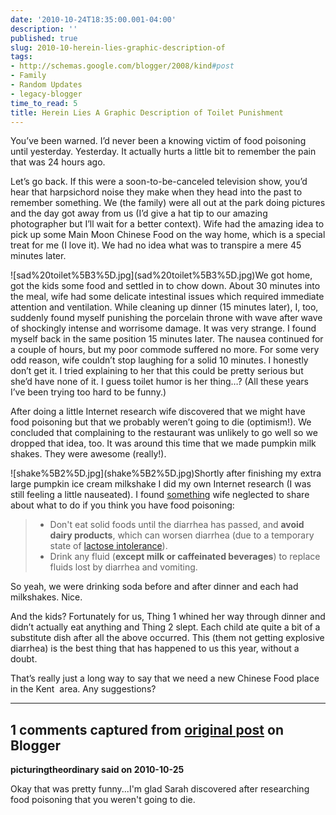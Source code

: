 ```yaml
---
date: '2010-10-24T18:35:00.001-04:00'
description: ''
published: true
slug: 2010-10-herein-lies-graphic-description-of
tags:
- http://schemas.google.com/blogger/2008/kind#post
- Family
- Random Updates
- legacy-blogger
time_to_read: 5
title: Herein Lies A Graphic Description of Toilet Punishment
---
```


<p>You’ve been warned. I’d never been a knowing victim of food poisoning until yesterday. Yesterday. It actually hurts a little bit to remember the pain that was 24 hours ago. </p>
<p>Let’s go back. If this were a soon-to-be-canceled television show, you’d hear that harpsichord noise they make when they head into the past to remember something. We (the family) were all out at the park doing pictures and the day got away from us (I’d give a hat tip to our amazing photographer but I’ll wait for a better context). Wife had the amazing idea to pick up some Main Moon Chinese Food on the way home, which is a special treat for me (I love it). We had no idea what was to transpire a mere 45 minutes later.</p>
<p>![sad%20toilet%5B3%5D.jpg](sad%20toilet%5B3%5D.jpg)We got home, got the kids some food and settled in to chow down. About 30 minutes into the meal, wife had some delicate intestinal issues which required immediate attention and ventilation. While cleaning up dinner (15 minutes later), I, too, suddenly found myself punishing the porcelain throne with wave after wave of shockingly intense and worrisome damage. It was very strange. I found myself back in the same position 15 minutes later. The nausea continued for a couple of hours, but my poor commode suffered no more. For some very odd reason, wife couldn’t stop laughing for a solid 10 minutes. I honestly don’t get it. I tried explaining to her that this could be pretty serious but she’d have none of it. I guess toilet humor is her thing…? (All these years I’ve been trying too hard to be funny.)</p>
<p>After doing a little Internet research wife discovered that we might have food poisoning but that we probably weren’t going to die (optimism!). We concluded that complaining to the restaurant was unlikely to go well so we dropped that idea, too. It was around this time that we made pumpkin milk shakes. They were awesome (really!). </p>
<p>![shake%5B2%5D.jpg](shake%5B2%5D.jpg)Shortly after finishing my extra large pumpkin ice cream milkshake I did my own Internet research (I was still feeling a little nauseated). I found <a href="https://health.google.com/health/ref/Food+poisoning">something</a> wife neglected to share about what to do if you think you have food poisoning:</p>
<blockquote>   <ul>     <li>Don't eat solid foods until the diarrhea has passed, and <strong>avoid dairy products</strong>, which can worsen diarrhea (due to a temporary state of <a href="https://health.google.com/health/ref/Lactose+intolerance">lactose intolerance</a>). </li>      <li>Drink any fluid (<strong>except milk or caffeinated beverages</strong>) to replace fluids lost by diarrhea and vomiting. </li>   </ul>
</blockquote>
<p>So yeah, we were drinking soda before and after dinner and each had milkshakes. Nice.</p>
<p>And the kids? Fortunately for us, Thing 1 whined her way through dinner and didn’t actually eat anything and Thing 2 slept. Each child ate quite a bit of a substitute dish after all the above occurred. This (them not getting explosive diarrhea) is the best thing that has happened to us this year, without a doubt.</p>
<p>That’s really just a long way to say that we need a new Chinese Food place in the Kent&#160; area. Any suggestions?</p>

---

## 1 comments captured from [original post](https://blog.wassupy.com/2010/10/herein-lies-graphic-description-of.html) on Blogger

**picturingtheordinary said on 2010-10-25**

Okay that was pretty funny...I'm glad Sarah discovered after researching food poisoning that you weren't going to die.

